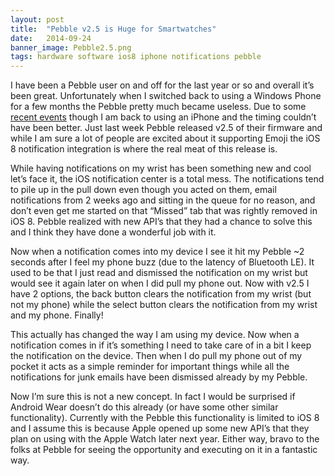 ```yaml
---
layout: post
title:  "Pebble v2.5 is Huge for Smartwatches"
date:   2014-09-24
banner_image: Pebble2.5.png
tags: hardware software ios8 iphone notifications pebble
---
```

I have been a Pebble user on and off for the last year or so and overall it’s been great. Unfortunately when I switched back to using a Windows Phone for a few months the Pebble pretty much became useless. Due to some [recent events](http://www.zdnet.com/microsoft-cuts-another-2100-employees-worldwide-7000033833/) though I am back to using an iPhone and the timing couldn’t have been better. Just last week Pebble released v2.5 of their firmware and while I am sure a lot of people are excited about it supporting Emoji the iOS 8 notification integration is where the real meat of this release is.

<!--more-->

While having notifications on my wrist has been something new and cool let’s face it, the iOS notification center is a total mess. The notifications tend to pile up in the pull down even though you acted on them, email notifications from 2 weeks ago and sitting in the queue for no reason, and don’t even get me started on that “Missed” tab that was rightly removed in iOS 8. Pebble realized with new API’s that they had a chance to solve this and I think they have done a wonderful job with it.

Now when a notification comes into my device I see it hit my Pebble ~2 seconds after I feel my phone buzz (due to the latency of Bluetooth LE). It used to be that I just read and dismissed the notification on my wrist but would see it again later on when I did pull my phone out. Now with v2.5 I have 2 options, the back button clears the notification from my wrist (but not my phone) while the select button clears the notification from my wrist and my phone. Finally!

This actually has changed the way I am using my device. Now when a notification comes in if it’s something I need to take care of in a bit I keep the notification on the device. Then when I do pull my phone out of my pocket it acts as a simple reminder for important things while all the notifications for junk emails have been dismissed already by my Pebble.

Now I’m sure this is not a new concept. In fact I would be surprised if Android Wear doesn’t do this already (or have some other similar functionality). Currently with the Pebble this functionality is limited to iOS  8 and I assume this is because Apple opened up some new API’s that they plan on using with the Apple Watch later next year. Either way, bravo to the folks at Pebble for seeing the opportunity and executing on it in a fantastic way.
